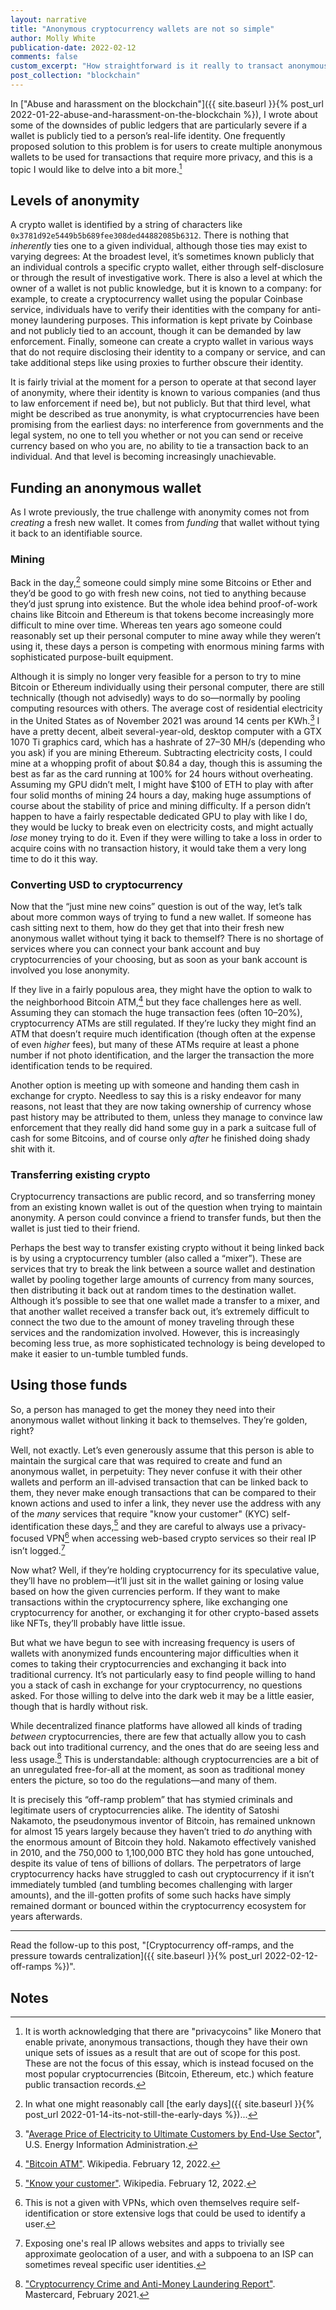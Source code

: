 ```yaml
---
layout: narrative
title: "Anonymous cryptocurrency wallets are not so simple"
author: Molly White
publication-date: 2022-02-12
comments: false
custom_excerpt: "How straightforward is it really to transact anonymously with today's popular cryptocurrencies?" 
post_collection: "blockchain"
---
```


In ["Abuse and harassment on the blockchain"]({{ site.baseurl }}{% post_url 2022-01-22-abuse-and-harassment-on-the-blockchain %}), I wrote about some of the downsides of public ledgers that are particularly severe if a wallet is publicly tied to a person’s real-life identity. One frequently proposed solution to this problem is for users to create multiple anonymous wallets to be used for transactions that require more privacy, and this is a topic I would like to delve into a bit more.[^fn1]

## Levels of anonymity

A crypto wallet is identified by a string of characters like `0x3781d92e5449b5b689fee308ded44882085b6312`. There is nothing that *inherently* ties one to a given individual, although those ties may exist to varying degrees: At the broadest level, it’s sometimes known publicly that an individual controls a specific crypto wallet, either through self-disclosure or through the result of investigative work. There is also a level at which the owner of a wallet is not public knowledge, but it is known to a company: for example, to create a cryptocurrency wallet using the popular Coinbase service, individuals have to verify their identities with the company for anti-money laundering purposes. This information is kept private by Coinbase and not publicly tied to an account, though it can be demanded by law enforcement. Finally, someone can create a crypto wallet in various ways that do not require disclosing their identity to a company or service, and can take additional steps like using proxies to further obscure their identity.

It is fairly trivial at the moment for a person to operate at that second layer of anonymity, where their identity is known to various companies (and thus to law enforcement if need be), but not publicly. But that third level, what might be described as true anonymity, is what cryptocurrencies have been promising from the earliest days: no interference from governments and the legal system, no one to tell you whether or not you can send or receive currency based on who you are, no ability to tie a transaction back to an individual. And that level is becoming increasingly unachievable.

## Funding an anonymous wallet

As I wrote previously, the true challenge with anonymity comes not from *creating* a fresh new wallet. It comes from *funding* that wallet without tying it back to an identifiable source. 

### Mining

Back in the day,[^fn2] someone could simply mine some Bitcoins or Ether and they’d be good to go with fresh new coins, not tied to anything because they’d just sprung into existence. But the whole idea behind proof-of-work chains like Bitcoin and Ethereum is that tokens become increasingly more difficult to mine over time. Whereas ten years ago someone could reasonably set up their personal computer to mine away while they weren’t using it, these days a person is competing with enormous mining farms with sophisticated purpose-built equipment. 

Although it is simply no longer very feasible for a person to try to mine Bitcoin or Ethereum individually using their personal computer, there are still technically (though not advisedly) ways to do so—normally by pooling computing resources with others. The average cost of residential electricity in the United States as of November 2021 was around 14 cents per KWh.[^fn3] I have a pretty decent, albeit several-year-old, desktop computer with a GTX 1070 Ti graphics card, which has a hashrate of 27–30 MH/s (depending who you ask) if you are mining Ethereum. Subtracting electricity costs, I could mine at a whopping profit of about $0.84 a day, though this is assuming the best as far as the card running at 100% for 24 hours without overheating. Assuming my GPU didn’t melt, I might have $100 of ETH to play with after four solid months of mining 24 hours a day, making huge assumptions of course about the stability of price and mining difficulty. If a person didn’t happen to have a fairly respectable dedicated GPU to play with like I do, they would be lucky to break even on electricity costs, and might actually _lose_ money trying to do it. Even if they were willing to take a loss in order to acquire coins with no transaction history, it would take them a very long time to do it this way.

### Converting USD to cryptocurrency

Now that the “just mine new coins” question is out of the way, let’s talk about more common ways of trying to fund a new wallet. If someone has cash sitting next to them, how do they get that into their fresh new anonymous wallet without tying it back to themself? There is no shortage of services where you can connect your bank account and buy cryptocurrencies of your choosing, but as soon as your bank account is involved you lose anonymity.

If they live in a fairly populous area, they might have the option to walk to the neighborhood Bitcoin ATM,[^fn8] but they face challenges here as well. Assuming they can stomach the huge transaction fees (often 10–20%), cryptocurrency ATMs are still regulated. If they’re lucky they might find an ATM that doesn’t require much identification (though often at the expense of even *higher* fees), but many of these ATMs require at least a phone number if not photo identification, and the larger the transaction the more identification tends to be required.

Another option is meeting up with someone and handing them cash in exchange for crypto. Needless to say this is a risky endeavor for many reasons, not least that they are now taking ownership of currency whose past history may be attributed to them, unless they manage to convince law enforcement that they really did hand some guy in a park a suitcase full of cash for some Bitcoins, and of course only _after_ he finished doing shady shit with it.

### Transferring existing crypto

Cryptocurrency transactions are public record, and so transferring money from an existing known wallet is out of the question when trying to maintain anonymity. A person could convince a friend to transfer funds, but then the wallet is just tied to their friend. 

Perhaps the best way to transfer existing crypto without it being linked back is by using a cryptocurrency tumbler (also called a “mixer”). These are services that try to break the link between a source wallet and destination wallet by pooling together large amounts of currency from many sources, then distributing it back out at random times to the destination wallet. Although it’s possible to see that one wallet made a transfer to a mixer, and that another wallet received a transfer back out, it’s extremely difficult to connect the two due to the amount of money traveling through these services and the randomization involved. However, this is increasingly becoming less true, as more sophisticated technology is being developed to make it easier to un-tumble tumbled funds.

## Using those funds

So, a person has managed to get the money they need into their anonymous wallet without linking it back to themselves. They’re golden, right?

Well, not exactly. Let’s even generously assume that this person is able to maintain the surgical care that was required to create and fund an anonymous wallet, in perpetuity: They never confuse it with their other wallets and perform an ill-advised transaction that can be linked back to them, they never make enough transactions that can be compared to their known actions and used to infer a link, they never use the address with any of the *many* services that require "know your customer" (KYC) self-identification these days,[^fn7] and they are careful to always use a privacy-focused VPN[^fn4] when accessing web-based crypto services so their real IP isn’t logged.[^fn5]

Now what? Well, if they’re holding cryptocurrency for its speculative value, they’ll have no problem—it’ll just sit in the wallet gaining or losing value based on how the given currencies perform. If they want to make transactions within the cryptocurrency sphere, like exchanging one cryptocurrency for another, or exchanging it for other crypto-based assets like NFTs, they’ll probably have little issue.

But what we have begun to see with increasing frequency is users of wallets with anonymized funds encountering major difficulties when it comes to taking their cryptocurrencies and exchanging it back into traditional currency. It’s not particularly easy to find people willing to hand you a stack of cash in exchange for your cryptocurrency, no questions asked. For those willing to delve into the dark web it may be a little easier, though that is hardly without risk.

While decentralized finance platforms have allowed all kinds of trading *between* cryptocurrencies, there are few that actually allow you to cash back out into traditional currency, and the ones that do are seeing less and less usage.[^fn6] This is understandable: although cryptocurrencies are a bit of an unregulated free-for-all at the moment, as soon as traditional money enters the picture, so too do the regulations—and many of them.

It is precisely this “off-ramp problem” that has stymied criminals and legitimate users of cryptocurrencies alike. The identity of Satoshi Nakamoto, the pseudonymous inventor of Bitcoin, has remained unknown for almost 15 years largely because they haven’t tried to *do* anything with the enormous amount of Bitcoin they hold. Nakamoto effectively vanished in 2010, and the 750,000 to 1,100,000 BTC they hold has gone untouched, despite its value of tens of billions of dollars. The perpetrators of large cryptocurrency hacks have struggled to cash out cryptocurrency if it isn’t immediately tumbled (and tumbling becomes challenging with larger amounts), and the ill-gotten profits of some such hacks have simply remained dormant or bounced within the cryptocurrency ecosystem for years afterwards.

-----

Read the follow-up to this post, "[Cryptocurrency off-ramps, and the pressure towards centralization]({{ site.baseurl }}{% post_url 2022-02-12-off-ramps %})".

## Notes

[^fn1]: It is worth acknowledging that there are "privacycoins" like Monero that enable private, anonymous transactions, though they have their own unique sets of issues as a result that are out of scope for this post. These are not the focus of this essay, which is instead focused on the most popular cryptocurrencies (Bitcoin, Ethereum, etc.) which feature public transaction records.
[^fn2]: In what one might reasonably call [the early days]({{ site.baseurl }}{% post_url 2022-01-14-its-not-still-the-early-days %})...
[^fn3]: "[Average Price of Electricity to Ultimate Customers by End-Use Sector](https://www.eia.gov/electricity/monthly/epm_table_grapher.php?t=epmt_5_6_a)", U.S. Energy Information Administration.
[^fn4]: This is not a given with VPNs, which oven themselves require self-identification or store extensive logs that could be used to identify a user.
[^fn5]: Exposing one's real IP allows websites and apps to trivially see approximate geolocation of a user, and with a subpoena to an ISP can sometimes reveal specific user identities.
[^fn6]: ["Cryptocurrency Crime and Anti-Money Laundering Report"](https://ciphertrace.com/2020-year-end-cryptocurrency-crime-and-anti-money-laundering-report/). Mastercard, February 2021.
[^fn7]: ["Know your customer"](https://en.wikipedia.org/wiki/Know_your_customer). Wikipedia. February 12, 2022.
[^fn8]: ["Bitcoin ATM"](https://en.wikipedia.org/wiki/Bitcoin_ATM). Wikipedia. February 12, 2022.